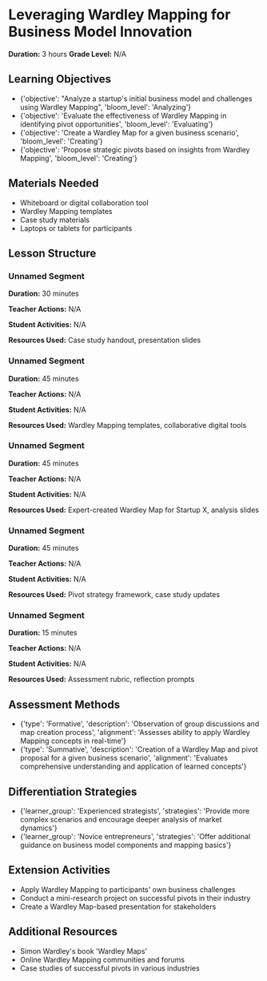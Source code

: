 # Leveraging Wardley Mapping for Business Model Innovation

**Duration:** 3 hours
**Grade Level:** N/A

## Learning Objectives
- {'objective': "Analyze a startup's initial business model and challenges using Wardley Mapping", 'bloom_level': 'Analyzing'}
- {'objective': 'Evaluate the effectiveness of Wardley Mapping in identifying pivot opportunities', 'bloom_level': 'Evaluating'}
- {'objective': 'Create a Wardley Map for a given business scenario', 'bloom_level': 'Creating'}
- {'objective': 'Propose strategic pivots based on insights from Wardley Mapping', 'bloom_level': 'Creating'}

## Materials Needed
- Whiteboard or digital collaboration tool
- Wardley Mapping templates
- Case study materials
- Laptops or tablets for participants

## Lesson Structure
### Unnamed Segment
**Duration:** 30 minutes

**Teacher Actions:** N/A

**Student Activities:** N/A

**Resources Used:** Case study handout, presentation slides

### Unnamed Segment
**Duration:** 45 minutes

**Teacher Actions:** N/A

**Student Activities:** N/A

**Resources Used:** Wardley Mapping templates, collaborative digital tools

### Unnamed Segment
**Duration:** 45 minutes

**Teacher Actions:** N/A

**Student Activities:** N/A

**Resources Used:** Expert-created Wardley Map for Startup X, analysis slides

### Unnamed Segment
**Duration:** 45 minutes

**Teacher Actions:** N/A

**Student Activities:** N/A

**Resources Used:** Pivot strategy framework, case study updates

### Unnamed Segment
**Duration:** 15 minutes

**Teacher Actions:** N/A

**Student Activities:** N/A

**Resources Used:** Assessment rubric, reflection prompts

## Assessment Methods
- {'type': 'Formative', 'description': 'Observation of group discussions and map creation process', 'alignment': 'Assesses ability to apply Wardley Mapping concepts in real-time'}
- {'type': 'Summative', 'description': 'Creation of a Wardley Map and pivot proposal for a given business scenario', 'alignment': 'Evaluates comprehensive understanding and application of learned concepts'}

## Differentiation Strategies
- {'learner_group': 'Experienced strategists', 'strategies': 'Provide more complex scenarios and encourage deeper analysis of market dynamics'}
- {'learner_group': 'Novice entrepreneurs', 'strategies': 'Offer additional guidance on business model components and mapping basics'}

## Extension Activities
- Apply Wardley Mapping to participants' own business challenges
- Conduct a mini-research project on successful pivots in their industry
- Create a Wardley Map-based presentation for stakeholders

## Additional Resources
- Simon Wardley's book 'Wardley Maps'
- Online Wardley Mapping communities and forums
- Case studies of successful pivots in various industries
